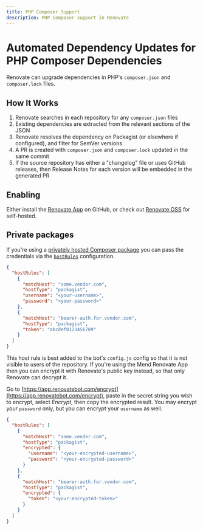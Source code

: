 ```yaml
---
title: PHP Composer Support
description: PHP Composer support in Renovate
---
```


# Automated Dependency Updates for PHP Composer Dependencies

Renovate can upgrade dependencies in PHP's `composer.json` and `composer.lock` files.

## How It Works

1. Renovate searches in each repository for any `composer.json` files
2. Existing dependencies are extracted from the relevant sections of the JSON
3. Renovate resolves the dependency on Packagist (or elsewhere if configured), and filter for SemVer versions
4. A PR is created with `composer.json` and `composer.lock` updated in the same commit
5. If the source repository has either a "changelog" file or uses GitHub releases, then Release Notes for each version will be embedded in the generated PR

## Enabling

Either install the [Renovate App](https://github.com/apps/renovate) on GitHub, or check out [Renovate OSS](https://github.com/renovatebot/renovate) for self-hosted.

## Private packages

If you're using a [privately hosted Composer package](https://getcomposer.org/doc/articles/authentication-for-private-packages.md) you can pass the credentials via the [`hostRules`](./configuration-options.md#hostrules) configuration.

```json
{
  "hostRules": [
    {
      "matchHost": "some.vendor.com",
      "hostType": "packagist",
      "username": "<your-username>",
      "password": "<your-password>"
    },
    {
      "matchHost": "bearer-auth.for.vendor.com",
      "hostType": "packagist",
      "token": "abcdef0123456789"
    }
  ]
}
```

This host rule is best added to the bot's `config.js` config so that it is not visible to users of the repository.
If you're using the Mend Renovate App then you can encrypt it with Renovate's public key instead, so that only Renovate can decrypt it.

Go to [https://app.renovatebot.com/encrypt](https://app.renovatebot.com/encrypt), paste in the secret string you wish to encrypt, select _Encrypt_, then copy the encrypted result.
You may encrypt your `password` only, but you can encrypt your `username` as well.

```json
{
  "hostRules": [
    {
      "matchHost": "some.vendor.com",
      "hostType": "packagist",
      "encrypted": {
        "username": "<your-encrypted-username>",
        "password": "<your-encrypted-password>"
      }
    },
    {
      "matchHost": "bearer-auth.for.vendor.com",
      "hostType": "packagist",
      "encrypted": {
        "token": "<your-encrypted-token>"
      }
    }
  ]
}
```
